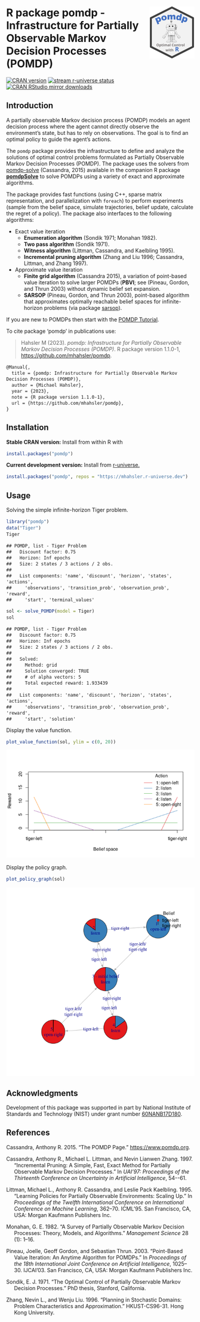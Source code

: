
# <img src="man/figures/logo.svg" align="right" height="139" /> R package pomdp - Infrastructure for Partially Observable Markov Decision Processes (POMDP)

[![CRAN
version](http://www.r-pkg.org/badges/version/pomdp)](https://CRAN.R-project.org/package=pomdp)
[![stream r-universe
status](https://mhahsler.r-universe.dev/badges/pomdp)](https://mhahsler.r-universe.dev/pomdp)
[![CRAN RStudio mirror
downloads](http://cranlogs.r-pkg.org/badges/pomdp)](https://CRAN.R-project.org/package=pomdp)

## Introduction

A partially observable Markov decision process (POMDP) models an agent
decision process where the agent cannot directly observe the
environment’s state, but has to rely on observations. The goal is to
find an optimal policy to guide the agent’s actions.

The `pomdp` package provides the infrastructure to define and analyze
the solutions of optimal control problems formulated as Partially
Observable Markov Decision Processes (POMDP). The package uses the
solvers from [pomdp-solve](http://www.pomdp.org/code/) (Cassandra, 2015)
available in the companion R package
[**pomdpSolve**](https://github.com/mhahsler/pomdpSolve) to solve POMDPs
using a variety of exact and approximate algorithms.

The package provides fast functions (using C++, sparse matrix
representation, and parallelization with `foreach`) to perform
experiments (sample from the belief space, simulate trajectories, belief
update, calculate the regret of a policy). The package also interfaces
to the following algorithms:

- Exact value iteration
  - **Enumeration algorithm** (Sondik 1971; Monahan 1982).
  - **Two pass algorithm** (Sondik 1971).
  - **Witness algorithm** (Littman, Cassandra, and Kaelbling 1995).
  - **Incremental pruning algorithm** (Zhang and Liu 1996; Cassandra,
    Littman, and Zhang 1997).
- Approximate value iteration
  - **Finite grid algorithm** (Cassandra 2015), a variation of
    point-based value iteration to solve larger POMDPs (**PBVI**; see
    (Pineau, Gordon, and Thrun 2003) without dynamic belief set
    expansion.
  - **SARSOP** (Pineau, Gordon, and Thrun 2003), point-based algorithm
    that approximates optimally reachable belief spaces for
    infinite-horizon problems (via package
    [sarsop](https://github.com/boettiger-lab/sarsop)).

If you are new to POMDPs then start with the [POMDP
Tutorial](https://pomdp.org/tutorial/).

To cite package ‘pomdp’ in publications use:

> Hahsler M (2023). *pomdp: Infrastructure for Partially Observable
> Markov Decision Processes (POMDP)*. R package version 1.1.0-1,
> <https://github.com/mhahsler/pomdp>.

    @Manual{,
      title = {pomdp: Infrastructure for Partially Observable Markov Decision Processes (POMDP)},
      author = {Michael Hahsler},
      year = {2023},
      note = {R package version 1.1.0-1},
      url = {https://github.com/mhahsler/pomdp},
    }

## Installation

**Stable CRAN version:** Install from within R with

``` r
install.packages("pomdp")
```

**Current development version:** Install from
[r-universe.](https://mhahsler.r-universe.dev/pomdp)

``` r
install.packages("pomdp", repos = "https://mhahsler.r-universe.dev")
```

## Usage

Solving the simple infinite-horizon Tiger problem.

``` r
library("pomdp")
data("Tiger")
Tiger
```

    ## POMDP, list - Tiger Problem
    ##   Discount factor: 0.75
    ##   Horizon: Inf epochs
    ##   Size: 2 states / 3 actions / 2 obs.
    ## 
    ##   List components: 'name', 'discount', 'horizon', 'states', 'actions',
    ##     'observations', 'transition_prob', 'observation_prob', 'reward',
    ##     'start', 'terminal_values'

``` r
sol <- solve_POMDP(model = Tiger)
sol
```

    ## POMDP, list - Tiger Problem
    ##   Discount factor: 0.75
    ##   Horizon: Inf epochs
    ##   Size: 2 states / 3 actions / 2 obs.
    ## 
    ##   Solved:
    ##     Method: grid
    ##     Solution converged: TRUE
    ##     # of alpha vectors: 5
    ##     Total expected reward: 1.933439
    ## 
    ##   List components: 'name', 'discount', 'horizon', 'states', 'actions',
    ##     'observations', 'transition_prob', 'observation_prob', 'reward',
    ##     'start', 'solution'

Display the value function.

``` r
plot_value_function(sol, ylim = c(0, 20))
```

![](inst/README_files/value_function-1.png)<!-- -->

Display the policy graph.

``` r
plot_policy_graph(sol)
```

![](inst/README_files/policy_graph-1.png)<!-- -->

## Acknowledgments

Development of this package was supported in part by National Institute
of Standards and Technology (NIST) under grant number
[60NANB17D180](https://www.nist.gov/ctl/pscr/safe-net-integrated-connected-vehicle-computing-platform).

## References

<div id="refs" class="references csl-bib-body hanging-indent">

<div id="ref-Cassandra2015" class="csl-entry">

Cassandra, Anthony R. 2015. “The POMDP Page.” <https://www.pomdp.org>.

</div>

<div id="ref-Cassandra1997" class="csl-entry">

Cassandra, Anthony R., Michael L. Littman, and Nevin Lianwen Zhang.
1997. “Incremental Pruning: A Simple, Fast, Exact Method for Partially
Observable Markov Decision Processes.” In *UAI’97: Proceedings of the
Thirteenth Conference on Uncertainty in Artificial Intelligence*,
54--61.

</div>

<div id="ref-Littman1995" class="csl-entry">

Littman, Michael L., Anthony R. Cassandra, and Leslie Pack Kaelbling.
1995. “Learning Policies for Partially Observable Environments: Scaling
Up.” In *Proceedings of the Twelfth International Conference on
International Conference on Machine Learning*, 362–70. ICML’95. San
Francisco, CA, USA: Morgan Kaufmann Publishers Inc.

</div>

<div id="ref-Monahan1982" class="csl-entry">

Monahan, G. E. 1982. “A Survey of Partially Observable Markov Decision
Processes: Theory, Models, and Algorithms.” *Management Science* 28 (1):
1–16.

</div>

<div id="ref-Pineau2003" class="csl-entry">

Pineau, Joelle, Geoff Gordon, and Sebastian Thrun. 2003. “Point-Based
Value Iteration: An Anytime Algorithm for POMDPs.” In *Proceedings of
the 18th International Joint Conference on Artificial Intelligence*,
1025–30. IJCAI’03. San Francisco, CA, USA: Morgan Kaufmann Publishers
Inc.

</div>

<div id="ref-Sondik1971" class="csl-entry">

Sondik, E. J. 1971. “The Optimal Control of Partially Observable Markov
Decision Processes.” PhD thesis, Stanford, California.

</div>

<div id="ref-Zhang1996" class="csl-entry">

Zhang, Nevin L., and Wenju Liu. 1996. “Planning in Stochastic Domains:
Problem Characteristics and Approximation.” HKUST-CS96-31. Hong Kong
University.

</div>

</div>
